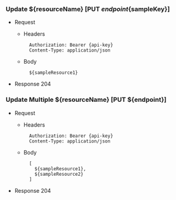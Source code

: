 ### Update ${resourceName} [PUT ${endpoint}${sampleKey}]

+ Request

    + Headers

            Authorization: Bearer {api-key}   
            Content-Type: application/json

    + Body
    
            ${sampleResource1}
			
+ Response 204

### Update Multiple ${resourceName} [PUT ${endpoint}]

+ Request

    + Headers

            Authorization: Bearer {api-key}   
            Content-Type: application/json

    + Body
    
            [
              ${sampleResource1},
              ${sampleResource2}
            ]
			
+ Response 204
